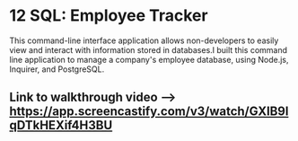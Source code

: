 # 12 SQL: Employee Tracker
This command-line interface application allows non-developers to easily view and interact with information stored in databases.I built this command line application to manage a company's employee database, using Node.js, Inquirer, and PostgreSQL. 


## Link to walkthrough video --> https://app.screencastify.com/v3/watch/GXlB9lqDTkHEXif4H3BU

